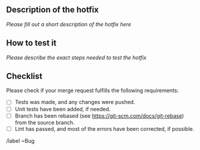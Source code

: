 ## Description of the hotfix

*Please fill out a short description of the hotfix here*

## How to test it

*Please describe the exact steps needed to test the hotfix*

## Checklist

Please check if your merge request fulfills the following requirements:

-   [ ] Tests was made, and any changes were pushed.
-   [ ] Unit tests have been added, if needed.
-   [ ] Branch has been rebased (see <https://git-scm.com/docs/git-rebase>) from the source branch.
-   [ ] Lint has passed, and most of the errors have been corrected, if possible.

/label ~Bug
